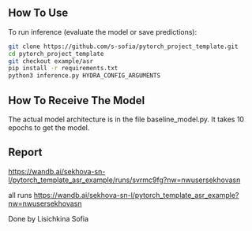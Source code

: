 ## How To Use
To run inference (evaluate the model or save predictions):
   ```bash
git clone https://github.com/s-sofia/pytorch_project_template.git
cd pytorch_project_template
git checkout example/asr
pip install -r requirements.txt
python3 inference.py HYDRA_CONFIG_ARGUMENTS
   ```

## How To Receive The Model
The actual model architecture is in the file baseline_model.py. It takes 10 epochs to get the model.

## Report

https://wandb.ai/sekhova-sn-l/pytorch_template_asr_example/runs/svrmc9fg?nw=nwusersekhovasn

all runs
https://wandb.ai/sekhova-sn-l/pytorch_template_asr_example?nw=nwusersekhovasn

Done by Lisichkina Sofia
